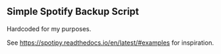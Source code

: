 ## Simple Spotify Backup Script

Hardcoded for my purposes.

See https://spotipy.readthedocs.io/en/latest/#examples for inspiration.
